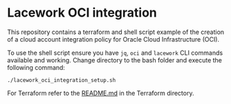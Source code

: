 # Lacework OCI integration

This repository contains a terraform and shell script example of the creation of a cloud account integration policy for Oracle Cloud Infrastructure (OCI).

To use the shell script ensure you have `jq`, `oci` and `lacework` CLI commands available and working. Change directory to the bash folder and execute the following command:
```
./lacework_oci_integration_setup.sh
```

For Terraform refer to the [README.md](./tf/README.md) in the Terraform directory.
